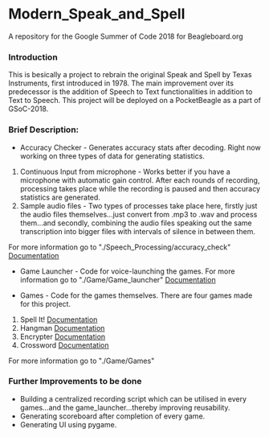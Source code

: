 # Modern_Speak_and_Spell

A repository for the Google Summer of Code 2018 for Beagleboard.org

### Introduction

This is besically a project to rebrain the original Speak and Spell by Texas Instruments, first introduced in 1978. The main improvement over its predecessor is the addition of Speech to Text functionalities in addition to Text to Speech. This project will be deployed on a PocketBeagle as a part of GSoC-2018.

### Brief Description:

* Accuracy Checker - Generates accuracy stats after decoding. Right now working on three types of data for generating statistics.

1. Continuous Input from microphone - Works better if you have a microphone with automatic gain control. After each rounds of recording, processing takes place while the recording is paused and then accuracy statistics are generated.
2. Sample audio files - Two types of processes take place here, firstly just the audio files themselves...just convert from .mp3 to .wav and process them...and secondly, combining the audio files speaking out the same transcription into bigger files with intervals of silence in between them.

For more information go to "./Speech_Processing/accuracy_check"
[Documentation](./Speech_Processing/accuracy_check/description.md)

* Game Launcher - Code for voice-launching the games. For more information go to "./Game/Game_launcher"
[Documentation](./Game/Game_launcher/launcher.md)

* Games - Code for the games themselves. There are four games made for this project.

1. Spell It!	[Documentation](./Game/Games/Spell_It!/instructions.md)
2. Hangman	[Documentation](./Game/Games/Hangman/instructions.md)
3. Encrypter	[Documentation](./Game/Games/Encrypter/instructions.md)
4. Crossword	[Documentation](./Game/Games/Crossword/instructions.md)

For more information go to "./Game/Games"

### Further Improvements to be done

* Building a centralized recording script which can be utilised in every games...and the game_launcher...thereby improving reusability.
* Generating scoreboard after completion of every game.
* Generating UI using pygame.
